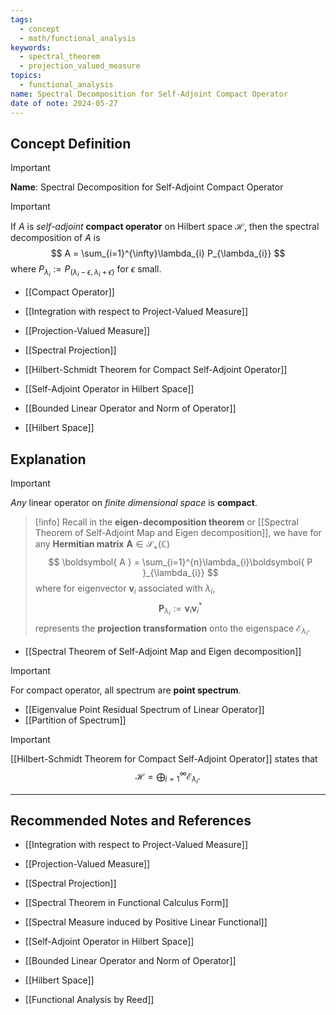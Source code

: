 ```yaml
---
tags:
  - concept
  - math/functional_analysis
keywords:
  - spectral_theorem
  - projection_valued_measure
topics:
  - functional_analysis
name: Spectral Decomposition for Self-Adjoint Compact Operator
date of note: 2024-05-27
---
```


## Concept Definition

>[!important]
>**Name**: Spectral Decomposition for Self-Adjoint Compact Operator

>[!important]
>If $A$ is *self-adjoint* **compact operator** on Hilbert space $\mathcal{H}$, then the spectral decomposition of $A$ is
>$$
>A = \sum_{i=1}^{\infty}\lambda_{i} P_{\lambda_{i}}
>$$
>where $P_{\lambda_{i}} := P_{(\lambda_{i} - \epsilon, \lambda_{i} + \epsilon)}$ for $\epsilon$ small.


- [[Compact Operator]]
- [[Integration with respect to Project-Valued Measure]]
- [[Projection-Valued Measure]]
- [[Spectral Projection]]
- [[Hilbert-Schmidt Theorem for Compact Self-Adjoint Operator]]

- [[Self-Adjoint Operator in Hilbert Space]]
- [[Bounded Linear Operator and Norm of Operator]]
- [[Hilbert Space]]

## Explanation

>[!important]
>*Any* linear operator on *finite dimensional space* is **compact**.

>[!info]
>Recall in the **eigen-decomposition theorem** or [[Spectral Theorem of Self-Adjoint Map and Eigen decomposition]], we have for any **Hermitian matrix** $\boldsymbol{ A} \in \mathcal{S}_{+}(\mathbb{C})$
>$$
>\boldsymbol{ A } = \sum_{i=1}^{n}\lambda_{i}\boldsymbol{ P }_{\lambda_{i}}
>$$
>where for eigenvector $\boldsymbol{ v }_{i}$ associated with $\lambda_{i}$, 
>$$
>\boldsymbol{ P }_{\lambda_{i}} := \boldsymbol{v}_{i}\boldsymbol{v}_{i}^{*}
>$$
>represents the **projection transformation** onto the eigenspace $\mathcal{E}_{\lambda_{i}}.$

- [[Spectral Theorem of Self-Adjoint Map and Eigen decomposition]]


>[!important]
>For compact operator, all spectrum are **point spectrum**.

- [[Eigenvalue Point Residual Spectrum of Linear Operator]]
- [[Partition of Spectrum]]

>[!important]
>[[Hilbert-Schmidt Theorem for Compact Self-Adjoint Operator]] states that
>$$
>\mathcal{H} = \bigoplus_{i=1}^{\infty}\mathcal{E}_{\lambda_{i}}.
>$$







-----------
##  Recommended Notes and References

- [[Integration with respect to Project-Valued Measure]]
- [[Projection-Valued Measure]]
- [[Spectral Projection]]


- [[Spectral Theorem in Functional Calculus Form]]
- [[Spectral Measure induced by Positive Linear Functional]]


- [[Self-Adjoint Operator in Hilbert Space]]
- [[Bounded Linear Operator and Norm of Operator]]
- [[Hilbert Space]]

- [[Functional Analysis by Reed]]